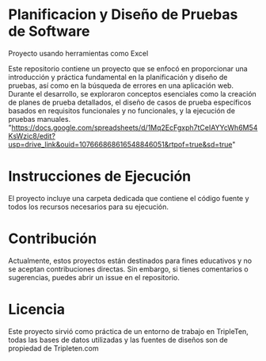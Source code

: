 # Planificacion y Diseño de Pruebas de Software
Proyecto usando herramientas como Excel

Este repositorio contiene un proyecto que se enfocó en proporcionar una introducción y práctica fundamental en la planificación y diseño de pruebas, así como en la búsqueda de errores en una aplicación web. Durante el desarrollo, se exploraron conceptos esenciales como la creación de planes de prueba detallados, el diseño de casos de prueba específicos basados en requisitos funcionales y no funcionales, y la ejecución de pruebas manuales. "https://docs.google.com/spreadsheets/d/1Mq2EcFgxph7tCeIAYYcWh6M54KsWzic8/edit?usp=drive_link&ouid=107666868616548846051&rtpof=true&sd=true"

# Instrucciones de Ejecución
El proyecto incluye una carpeta dedicada que contiene el código fuente y todos los recursos necesarios para su ejecución.

# Contribución
Actualmente, estos proyectos están destinados para fines educativos y no se aceptan contribuciones directas. Sin embargo, si tienes comentarios o sugerencias, puedes abrir un issue en el repositorio.

# Licencia
Este proyecto sirvió como práctica de un entorno de trabajo en TripleTen, todas las bases de datos utilizadas y las fuentes de diseños son de propiedad de Tripleten.com
